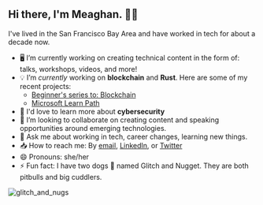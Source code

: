 ## Hi there, I'm Meaghan. 👋🏾

I've lived in the San Francisco Bay Area and have worked in tech for about a decade now.

- 🖥 I’m currently working on creating technical content in the form of: talks, workshops, videos, and more!
- 💡 I’m _currently_ working on **blockchain** and **Rust**. Here are some of my recent projects:
  - [Beginner's series to: Blockchain](https://channel9.msdn.com/Series/Beginners-Series-to-Blockchain)
  - [Microsoft Learn Path](https://docs.microsoft.com/learn/paths/rust-first-steps/)
- 📖 I'd love to learn more about **cybersecurity** 
- 🍐 I’m looking to collaborate on creating content and speaking opportunities around emerging technologies.
- 💬 Ask me about working in tech, career changes, learning new things.
- 📥 How to reach me: By [email](molewis@microsoft.com), [LinkedIn](https://www.linkedin.com/in/meaghan-lewis/), or [Twitter](https://twitter.com/iammeaghanlewis)
- 😄 Pronouns: she/her
- ⚡ Fun fact: I have two dogs 🐶 named Glitch and Nugget. They are both pitbulls and big cuddlers.

![glitch_and_nugs](https://user-images.githubusercontent.com/10103121/110552724-adb6af00-80ec-11eb-888b-f62f0dc3ab84.jpg)
